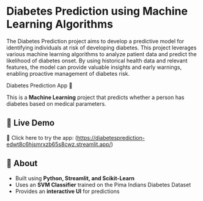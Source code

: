 # Diabetes Prediction using Machine Learning Algorithms 

The Diabetes Prediction project aims to develop a predictive model for identifying individuals at risk of developing diabetes. This project leverages various machine learning algorithms to analyze patient data and predict the likelihood of diabetes onset. By using historical health data and relevant features, the model can provide valuable insights and early warnings, enabling proactive management of diabetes risk.

Diabetes Prediction App 🚀  

This is a **Machine Learning** project that predicts whether a person has diabetes based on medical parameters.  

## 🔗 Live Demo  
🔹 Click here to try the app: (https://diabetesprediction-edwt8c6hjsmrxzb65s8cwz.streamlit.app/)  

## 📜 About  
- Built using **Python, Streamlit, and Scikit-Learn**  
- Uses an **SVM Classifier** trained on the Pima Indians Diabetes Dataset  
- Provides an **interactive UI** for predictions  
